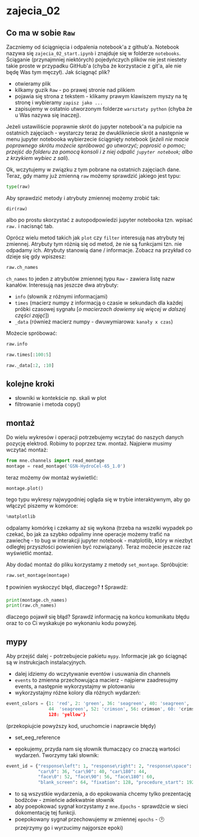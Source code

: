 # zajecia_02

## Co ma w sobie `Raw`
Zaczniemy od ściągnięcia i odpalenia notebook'a z github'a.
Notebook nazywa się `zajecia_02_start.ipynb` i znajduje się w folderze `notebooks`. Ściąganie (przynajmniej niektórych) pojedyńczych plików nie jest niestety takie proste w przypadku GitHub'a (chyba że korzystacie z git'a, ale nie będę Was tym męczył). Jak ściągnąć plik?
* otwieramy plik
* kilkamy guzik `Raw` - po prawej stronie nad plikiem
* pojawia się strona z tekstem - klikamy prawym klawiszem myszy na tę stronę i wybieramy `zapisz jako ...`
* zapisujemy w ostatnio utworzonym folderze `warsztaty python` (chyba że u Was nazywa się inaczej).

Jeżeli ustawiliście poprawnie skrót do jupyter notebook'a na pulpicie na ostatnich zajęciach - wystarczy teraz że dwuklikniecie skrót a następnie w menu jupyter notebooka wybierzecie ściągnięty notebook (*jeżeli nie macie poprawnego skrótu możecie spróbować go utworzyć; poprosić o pomoc; przejść do folderu za pomocą konsoli i z niej odpalić `jupyter notebook`; albo z krzykiem wybiec z sali*).

Ok, wczytujemy w związku z tym pobrane na ostatnich zajęciach dane. Teraz, gdy mamy już zmienną `raw` możemy sprawdzić jakiego jest typu:
```python
type(raw)
```

Aby sprawdzić metody i atrybuty zmiennej możemy zrobić tak:
```
dir(raw)
```
albo po prostu skorzystać z autopodpowiedzi jupyter notebooka tzn. wpisać `raw.` i nacisnąć tab.

Oprócz wielu metod takich jak `plot` czy `filter` interesują nas atrybuty tej zmiennej. Atrybuty tym różnią się od metod, że nie są funkcjami tzn. nie odpadamy ich. Atrybuty stanowią dane / informacje. Zobacz na przykład co dzieje się gdy wpiszesz:
```python
raw.ch_names
```

`ch_names` to jeden z atrybutów zmiennej typu `Raw` - zawiera listę nazw kanałów.
Interesują nas jeszcze dwa atrybuty:
* `info` (słownik z różnymi informacjami)
* `times` (macierz numpy z informacją o czasie w sekundach dla każdej próbki czasowej sygnału [*o macierzach dowiemy się więcej w dalszej części zajęć*])
* `_data` (również macierz numpy - dwuwymiarowa: `kanały x czas`)

Możecie spróbować:
```python
raw.info

raw.times[:100:5]

raw._data[:2, :10]
```

## kolejne kroki
* słowniki w kontekście np. skali w plot
* filtrowanie i metoda copy()

## montaż
Do wielu wykresów i operacji potrzebujemy wczytać do naszych danych pozycję elektrod. Robimy to poprzez tzw. montaż. Najpierw musimy wczytać montaż:
```python
from mne.channels import read_montage
montage = read_montage('GSN-HydroCel-65_1.0')
```
teraz możemy ów montaż wyświetlić:
```
montage.plot()
```

tego typu wykresy najwygodniej ogląda się w trybie interaktywnym, aby go włączyć piszemy w komórce:
```python
%matplotlib
```
odpalamy komórkę i czekamy aż się wykona (trzeba na wszelki wypadek po czekać, bo jak za szybko odpalimy inne operacje możemy trafić na zawiechę - to bug w interakcji jupyter notebook - matplotlib, który w niezbyt odległej przyszłości powienien być rozwiązany).
Teraz możecie jeszcze raz wyświetlić montaż.

Aby dodać montaż do pliku korzystamy z metody `set_montage`. Spróbujcie:
```python
raw.set_montage(montage)
```

:exclamation: powinien wyskoczyć błąd, dlaczego? :exclamation:
Sprawdź:
```python
print(montage.ch_names)
print(raw.ch_names)
```
dlaczego pojawił się błąd? Sprawdź informację na końcu komunikatu błędu oraz to co Ci wyskakuje po wykonaniu kodu powyżej.

## mypy
Aby przejść dalej - potrzebujecie pakietu `mypy`. Informacje jak go ściągnąć są w instrukcjach instalacyjnych.

* dalej idziemy do wczytywanie eventów i usuwania din channels
* `events` to zmienna przechowująca macierz - najpierw zaadresujmy events, a następnie wykorzystajmy w plotowaniu
* wykorzystajmy różne kolory dla różnych wydarzeń:
```python
event_colors = {1: 'red', 2: 'green', 36: 'seagreen', 40: 'seagreen',
                44  'seagreen', 52: 'crimson', 56: crimson', 60: 'crimson'
                128: 'yellow'}
```
  (przekopiujcie powyższy kod, uruchomcie i naprawcie błędy)
* set_eeg_reference


* epokujemy, przyda nam się słownik tłumaczący co znaczą wartości wydarzeń. Tworzymy taki słownik:
```python
event_id = {"response\left": 1, "response\right": 2, "response\space": 3, 
            "car\0": 36, "car\90": 40, "car\180": 44,
            "face\0": 52, "face\90": 56, "face\180": 60,
            "blank_screen": 64, "fixation": 128, "procedure_start": 192}
```
* to są wszystkie wydarzenia, a do epokowania chcemy tylko prezentację bodźców - zmieńcie adekwatnie słownik
* aby poepokować sygnał korzystamy z `mne.Epochs` - sprawdźcie w sieci dokomentację tej funkcji.
* poepokowany sygnał przechowujemy w zmiennej `epochs` - :clock2: przejrzymy go i wyrzucimy najgorsze epoki)

